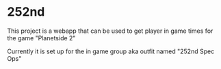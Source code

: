 252nd
=====

This project is a webapp that can be used to get player in game times for the game "Planetside 2"

Currently it is set up for the in game group aka outfit named "252nd Spec Ops"
